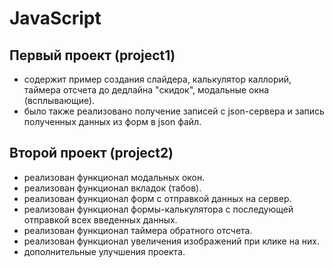 # JavaScript

## Первый проект (project1) 
* содержит пример создания слайдера, калькулятор каллорий, таймера отсчета до дедлайна "скидок", модальные окна (всплывающие).
* было также реализовано получение записей с json-сервера и запись полученных данных из форм в json файл. 

## Второй проект (project2) 
* реализован функционал модальных окон.
* реализован функционал вкладок (табов).
* реализован функционал форм с отправкой данных на сервер.
* реализован функционал формы-калькулятора с последующей отправкой всех введенных данных.
* реализован функционал таймера обратного отсчета.
* реализован функционал увеличения изображений при клике на них.
* дополнительные улучшения проекта.

